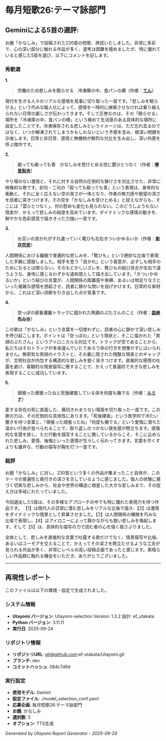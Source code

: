 # 毎月短歌26:テーマ詠部門
## Geminiによる5首の選評:
お題「かなしみ」で投稿された230首の短歌、拝読いたしました。非常に多彩で、心の深い部分に触れる作品が多く、選考は困難を極めましたが、特に優れていると感じた5首を選び、以下にコメントを記します。

### 秀歌選

**1.**
> **労働のため悲しみを眠らせる　冷凍庫の中、食パンの横（作者：[てん](https://twitter.com/TEN_57577)）**

現代を生きる人々のリアルな感情を見事に切り取った一首です。「悲しみを眠らせる」という巧みな擬人化によって、感情を一時的に麻痺させなければ乗り越えられない日常の厳しさが伝わってきます。そして圧巻なのは、その「眠らせる」場所を「冷凍庫の中、食パンの横」という極めて生活感のある具体的な場所に設定したことです。冷凍保存される悲しみというイメージは、ただ忘れ去るのではなく、いつか解凍されてしまうかもしれないという予感を含み、根深い問題を示唆します。日常と非日常、感情と無機物が鮮烈な対比を生み出し、深い共感を呼ぶ傑作です。

**2.**
> **殴っても殴っても青　かなしみを受けとめる空に雲ひとつなく（作者：[琴里梨央](https://twitter.com/cotori_rin)）**

やり場のない激情と、それに対する自然の圧倒的な静けさを対比させた、非常に映像的な歌です。初句・二句の「殴っても殴っても青」という表現は、身体的な衝動と、それに全く応えない空の青さが一体となり、作者の無力感や絶望の深さを読者に突きつけます。その空を「かなしみを受けとめる」と捉えながらも、そこには「雲ひとつなく」、何の慰めも変化も見られない。このどうしようもない現実が、かえって悲しみの純度を高めています。ダイナミックな感情の動きを、鮮やかな色彩感覚で描ききった力強い一首です。

**3.**
> **お互いの良かれがすれ違っていく靴ひも左右きついかゆるいか（作者：[新井宗彦](https://twitter.com/mukadeyakata)）**

人間関係における繊細で普遍的な悲しみを、「靴ひも」という絶妙な比喩で表現した手腕に感服しました。相手を思う「良かれ」という善意が、必ずしも相手のためになるとは限らない。そのもどかしいズレを、靴ひもの結び具合が左右で違うような、身体に感じるわずかな違和感として描き出しています。「きついかゆるいか」という結びの言葉が、人間関係の距離感や束縛、あるいは物足りなさといった複雑な感情を想起させ、読者に静かな問いを投げかけます。日常的な素材から、これほど深い洞察を引き出した点が見事です。

**4.**
> **空っぽの家畜運搬トラックに描かれた笑顔のぶたさんのこと（作者：[亜麻布みゆ](https://twitter.com/amanumiyu)）**

この歌は「かなしみ」という言葉を一切使わずに、読者の心に静かで深い悲しみを呼び起こします。ポイントは「空っぽの」という現状と、そこに描かれた「笑顔のぶたさん」というアイロニカルな対比です。トラックが空であることから、私たちはそのトラックが本来運んでいたであろう命の行方を想像せずにはいられません。無邪気な笑顔のイラストと、その裏に隠された残酷な現実とのギャップが、文明社会が内包する構造的な悲しみを鋭く突きつけます。直接的な感情の吐露を避け、客観的な情景描写に徹することで、かえって普遍的で大きな悲しみを表現することに成功しています。

**5.**
> **頑張った頑張ったねと死後硬直している体を何度も撫でる（作者：[ルミナ](https://twitter.com/lumina_hatarake)）**

愛する存在の死に直面した、痛切きわまりない場面を切り取った一首です。この歌の力は、その圧倒的な具体性にあります。「死後硬直」という医学的で冷たい響きを持つ言葉と、「頑張った頑張ったね」「何度も撫でる」という愛情に満ちた温かい行為が並べられることで、取り返しのつかない喪失感が際立ちます。感傷的な言葉を排し、ただ行動を描写することに徹しているからこそ、そこに込められた悲しみ、愛情、後悔といった感情が生々しく伝わってきます。言葉を尽くすよりも雄弁な、行動の描写が胸を打つ一首です。

### 総評

お題「かなしみ」に対し、230首という多くの作品が集まったこと自体が、このテーマの普遍性と奥行きの深さを示しているように感じました。個人の体験に基づく切実な悲しみから、社会や世界の構造に根差した大きな悲しみまで、その捉え方は多岐にわたっていました。

今回選出した5首は、その多様なアプローチの中でも特に優れた表現力を持つ作品です。
【1】は現代人の日常に潜む悲しみをリアルな比喩で描き、【2】は激情をダイナミックな情景として昇華させました。【3】は人間関係の機微を巧みな比喩で表現し、【4】はアイロニーによって静かながらも鋭い悲しみを喚起します。そして【5】は、具体的な描写の力で読む者の心を強く揺さぶりました。

全体として、悲しみを直接的な言葉で吐露する歌だけでなく、情景描写や比喩、あるいはユーモアを交えることで、かえってその深さを際立たせるような工夫が見られる作品が多く、非常にレベルの高い投稿企画であったと感じます。素晴らしい作品群に触れる機会をいただき、ありがとうございました。

---

## 再現性レポート

このファイルは以下の環境・設定で生成されました。

### システム情報
- **Utayomi バージョン**: Utayomi-selection Version: 1.3.2
設計: ef_utakata
- **Python バージョン**: 3.11.11
- **実行日**: 2025-09-24

### リポジトリ情報
- **リポジトリURL**: git@github.com:ef-utakata/Utayomi.git
- **ブランチ**: dev
- **コミットハッシュ**: 084c7d9d

### 実行設定
- **使用モデル**: Gemini
- **設定ファイル**: ./model_selection_conf.yaml
- **応募企画**: 毎月短歌26:テーマ詠部門
- **お題**: かなしみ
- **選択数**: 5
- **オプション**: TTS生成

*Generated by Utayomi Report Generator - 2025-09-24*

